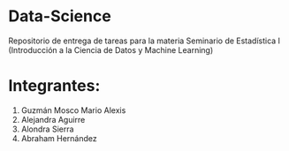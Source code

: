 # Data-Science
Repositorio de entrega de tareas para la materia Seminario de Estadística I (Introducción a la Ciencia de Datos y Machine Learning)

# Integrantes:
<ol>
  <li>Guzmán Mosco Mario Alexis</li>
  <li>Alejandra Aguirre</li>
  <li>Alondra Sierra</li>
  <li>Abraham Hernández</li>
</ol>
